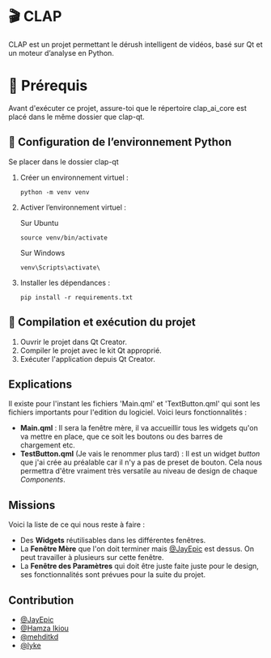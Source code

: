 
# 🎬 CLAP
CLAP est un projet permettant le dérush intelligent de vidéos, basé sur Qt et un moteur d’analyse en Python.

# 📁 Prérequis
Avant d'exécuter ce projet, assure-toi que le répertoire clap_ai_core est placé dans le même dossier que clap-qt.

## 🐍 Configuration de l’environnement Python

Se placer dans le dossier clap-qt

1. Créer un environnement virtuel :


    ```python -m venv venv```

2. Activer l’environnement virtuel :

    Sur Ubuntu

    ```source venv/bin/activate```

    Sur Windows

    ```venv\Scripts\activate\```

3. Installer les dépendances :


    ```pip install -r requirements.txt```


## 🔨 Compilation et exécution du projet

1. Ouvrir le projet dans Qt Creator.
2. Compiler le projet avec le kit Qt approprié.
3. Exécuter l'application depuis Qt Creator.




## Explications

Il existe pour l'instant les fichiers 'Main.qml' et 'TextButton.qml' qui sont les fichiers importants pour l'edition du logiciel.
Voici leurs fonctionnalités :

- **Main.qml** : Il sera la fenêtre mère, il va accueillir tous les widgets qu'on va mettre en place, que ce soit les boutons ou des barres de chargement etc.
- **TestButton.qml** (Je vais le renommer plus tard) : Il est un widget _button_ que j'ai crée au préalable car il n'y a pas de preset de bouton. Cela nous permettra d'être vraiment très versatile au niveau de design de chaque _Components_.

## Missions

Voici la liste de ce qui nous reste à faire :

- Des **Widgets** réutilisables dans les différentes fenêtres.
- La **Fenêtre Mère** que l'on doit terminer mais [@JayEpic](https://github.com/JayEpic) est dessus. On peut travailler à plusieurs sur cette fenêtre.
- La **Fenêtre des Paramètres** qui doit être juste faite juste pour le design, ses fonctionnalités sont prévues pour la suite du projet.

## Contribution

- [@JayEpic](https://github.com/JayEpic)
- [@Hamza Ikiou](https://github.com/Hamza-Ikiou)
- [@mehditkd](https://github.com/mehditkd)
- [@lyke](https://github.com/lyke)
